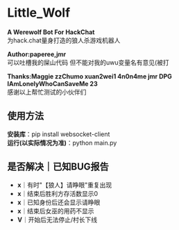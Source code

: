 # Little_Wolf

**A Werewolf Bot For HackChat**  
为hack.chat量身打造的狼人杀游戏机器人

**Author:paperee,jmr**  
可以吐槽我的屎山代码 但不能对我的uwu变量名有意见(被打

**Thanks:Maggie zzChumo xuan2wei1 4n0n4me jmr DPG IAmLonelyWhoCanSaveMe 23**  
感谢以上帮忙测试的小伙伴们

## 使用方法
**安装库**：pip install websocket-client  
**运行(以实际情况为准)**：python main.py

## 是否解决｜已知BUG报告
- **x**｜有时"【狼人】请睁眼"重复出现
- **x**｜结束后胜利方存活数显示0
- **x**｜已知身份后还会显示请睁眼
- **x**｜结束后女巫的用药不显示
- **V**｜开始后无法停止/村长下线
